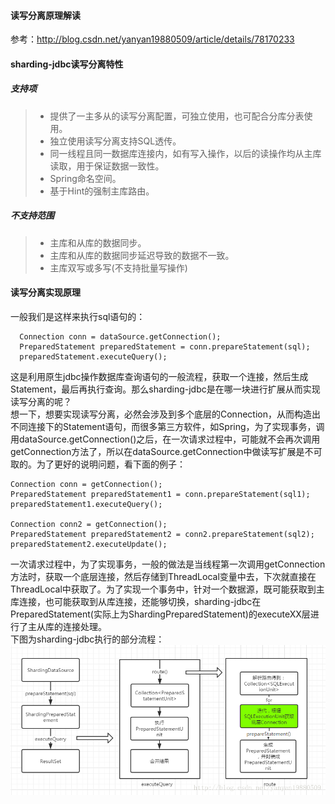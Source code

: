 #### 读写分离原理解读  
参考：http://blog.csdn.net/yanyan19880509/article/details/78170233  

#### sharding-jdbc读写分离特性  
##### 支持项  
> * 提供了一主多从的读写分离配置，可独立使用，也可配合分库分表使用。
> * 独立使用读写分离支持SQL透传。 
> * 同一线程且同一数据库连接内，如有写入操作，以后的读操作均从主库读取，用于保证数据一致性。  
> * Spring命名空间。  
> * 基于Hint的强制主库路由。  

##### 不支持范围  
> * 主库和从库的数据同步。  
> * 主库和从库的数据同步延迟导致的数据不一致。  
> * 主库双写或多写(不支持批量写操作)  

#### 读写分离实现原理  
一般我们是这样来执行sql语句的：  
```
  Connection conn = dataSource.getConnection();
  PreparedStatement preparedStatement = conn.prepareStatement(sql);
  preparedStatement.executeQuery();  
```  
这是利用原生jdbc操作数据库查询语句的一般流程，获取一个连接，然后生成Statement，最后再执行查询。那么sharding-jdbc是在哪一块进行扩展从而实现读写分离的呢？  
想一下，想要实现读写分离，必然会涉及到多个底层的Connection，从而构造出不同连接下的Statement语句，而很多第三方软件，如Spring，为了实现事务，调用dataSource.getConnection()之后，在一次请求过程中，可能就不会再次调用getConnection方法了，所以在dataSource.getConnection中做读写扩展是不可取的。为了更好的说明问题，看下面的例子：  
```  
Connection conn = getConnection();
PreparedStatement preparedStatement1 = conn.prepareStatement(sql1);
preparedStatement1.executeQuery();

Connection conn2 = getConnection();
PreparedStatement preparedStatement2 = conn2.prepareStatement(sql2);
preparedStatement2.executeUpdate();  
```  
一次请求过程中，为了实现事务，一般的做法是当线程第一次调用getConnection方法时，获取一个底层连接，然后存储到ThreadLocal变量中去，下次就直接在ThreadLocal中获取了。为了实现一个事务中，针对一个数据源，既可能获取到主库连接，也可能获取到从库连接，还能够切换，sharding-jdbc在PreparedStatement(实际上为ShardingPreparedStatement)的executeXX层进行了主从库的连接处理。  
下图为sharding-jdbc执行的部分流程：  
![](./img/sharding-jdbc读写分离执行的部分流程图.png)  

